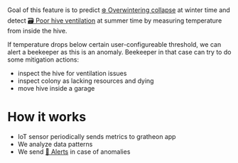 Goal of this feature is to predict [❄️ Overwintering collapse](../../../🌨️%20Problems/❄️%20Overwintering%20collapse.md) at winter time and detect [🗃️ Poor hive ventilation](../../../🌨️%20Problems/🗃️%20Poor%20hive%20ventilation.md) at summer time by measuring temperature from inside the hive.

If temperature drops below certain user-configureable threshold, we can alert a beekeeper as this is an anomaly. Beekeeper in that case can try to do some mitigation actions: 
- inspect the hive for ventilation issues
- inspect colony as lacking resources and dying
- move hive inside a garage

# How it works
- IoT sensor periodically sends metrics to gratheon app
- We analyze data patterns
- We send [🔔  Alerts](../../📱Web-app/essential%20tier/ideas%20💡/🔔%20%20Alerts.md) in case of anomalies